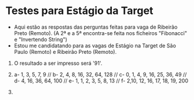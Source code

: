 # Testes para Estágio da Target

- Aqui estão as respostas das perguntas feitas para vaga de Ribeirão Preto (Remoto). (A 2ª e a 5ª encontra-se feita nos ficheiros "Fibonacci" e "Invertendo String")
- Estou me candidatando para as vagas de Estágio na Target de São Paulo (Remoto) e Ribeirão Preto (Remoto).

1) O resultado a ser impresso será '91'.

3) a- 1, 3, 5, 7, 9 //
   b- 2, 4, 8, 16, 32, 64, 128 //
   c- 0, 1, 4, 9, 16, 25, 36, 49 //
   d- 4, 16, 36, 64, 100 //
   e- 1, 1, 2, 3, 5, 8, 13 //
   f- 2,10, 12, 16, 17, 18, 19, 200
   
4) 
